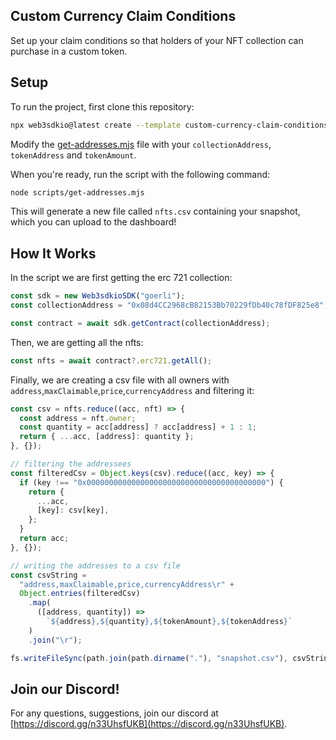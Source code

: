 ## Custom Currency Claim Conditions

Set up your claim conditions so that holders of your NFT collection can purchase in a custom token.

## Setup

To run the project, first clone this repository:

```bash
npx web3sdkio@latest create --template custom-currency-claim-conditions
```

Modify the [get-addresses.mjs](./scripts/get-addresses.mjs) file with your `collectionAddress`, `tokenAddress` and `tokenAmount`.

When you're ready, run the script with the following command:

```bash
node scripts/get-addresses.mjs
```

This will generate a new file called `nfts.csv` containing your snapshot, which you can upload to the dashboard!

## How It Works

In the script we are first getting the erc 721 collection:

```js
const sdk = new Web3sdkioSDK("goerli");
const collectionAddress = "0x08d4CC2968cB82153Bb70229fDb40c78fDF825e8";

const contract = await sdk.getContract(collectionAddress);
```

Then, we are getting all the nfts:

```js
const nfts = await contract?.erc721.getAll();
```

Finally, we are creating a csv file with all owners with `address`,`maxClaimable`,`price`,`currencyAddress` and filtering it:

```js
const csv = nfts.reduce((acc, nft) => {
  const address = nft.owner;
  const quantity = acc[address] ? acc[address] + 1 : 1;
  return { ...acc, [address]: quantity };
}, {});

// filtering the addressees
const filteredCsv = Object.keys(csv).reduce((acc, key) => {
  if (key !== "0x0000000000000000000000000000000000000000") {
    return {
      ...acc,
      [key]: csv[key],
    };
  }
  return acc;
}, {});

// writing the addresses to a csv file
const csvString =
  "address,maxClaimable,price,currencyAddress\r" +
  Object.entries(filteredCsv)
    .map(
      ([address, quantity]) =>
        `${address},${quantity},${tokenAmount},${tokenAddress}`
    )
    .join("\r");

fs.writeFileSync(path.join(path.dirname("."), "snapshot.csv"), csvString);
```

## Join our Discord!

For any questions, suggestions, join our discord at [https://discord.gg/n33UhsfUKB](https://discord.gg/n33UhsfUKB).
